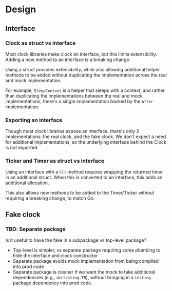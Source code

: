 # Design

## Interface

### Clock as struct vs interface

Most clock libraries make clock an interface, but this limits extensibility. Adding a new method to an interface is a breaking change.

Using a struct provides extensibility, while also allowing additional helper methods to be added without duplicating the implementation
across the real and mock implementation.

For example, `SleepContext` is a helper that sleeps with a context, and rather than duplicating the implementations between
the real and mock implementations, there's a single implementation backed by the `After` implementation.

### Exporting an interface

Though most clock libraries expose an interface, there's only 2 implementations: the real clock, and the fake clock. We don't expect
a need for additional implementations, so the underlying interface behind the Clock is not exported.


### Ticker and Timer as struct vs interface

Using an interface with a `C()` method requires wrapping the returned timer in an additional struct.
When this is converted to an interface, this adds an additional allocation.

This also allows new methods to be added to the Timer/Ticker without requiring a breaking change, to match Go.

## Fake clock

### TBD: Separate package

Is it useful to have the fake in a subpackage vs top-level package?

 * Top-level is simpler, vs separate package requiring some plumbing to hide the interface and clock constructor
 * Separate package avoids mock implementation from being compiled into prod code
 * Separate package is cleaner if we want the mock to take additional dependencies (e.g., on `testing.TB`), without bringing 
   in a `testing` package dependency into prod code.